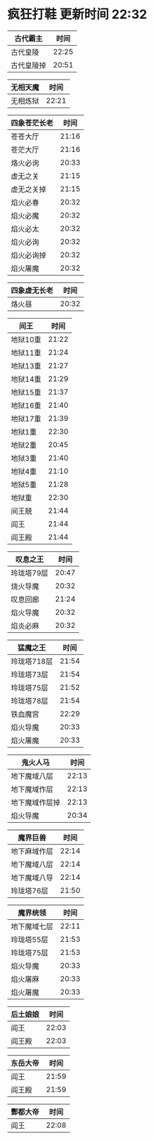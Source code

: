 # 疯狂打鞋 更新时间 22:32

| 古代霸主   | 时间    |
|--------|-------|
| 古代皇陵 | 22:25 |
| 古代皇陵掉 | 20:51 |

| 无相天魔   | 时间    |
|--------|-------|
| 无相炼狱 | 22:21 |

| 四象苍茫长老   | 时间    |
|--------|-------|
| 苍苍大厅 | 21:16 |
| 苍茫大厅 | 21:16 |
| 烙火必询 | 20:33 |
| 虚无之关 | 21:15 |
| 虚无之关掉 | 21:15 |
| 焰火必春 | 20:32 |
| 焰火必魔 | 20:32 |
| 焰火必太 | 20:32 |
| 焰火必询 | 20:32 |
| 焰火必询掉 | 20:32 |
| 焰火屠魔 | 20:32 |

| 四象虚无长老   | 时间    |
|--------|-------|
| 烙火昼 | 20:32 |

| 间王   | 时间    |
|--------|-------|
| 地狱10重 | 21:22 |
| 地狱11重 | 21:24 |
| 地狱13重 | 21:27 |
| 地狱14重 | 21:29 |
| 地狱15重 | 21:37 |
| 地狱16重 | 21:40 |
| 地狱17重 | 21:39 |
| 地狱1重 | 22:30 |
| 地狱2重 | 20:45 |
| 地狱3重 | 21:40 |
| 地狱4重 | 21:10 |
| 地狱5重 | 21:28 |
| 地狱重 | 22:30 |
| 间王兢 | 21:44 |
| 阎王 | 21:44 |
| 阎王殿 | 21:44 |

| 叹息之王   | 时间    |
|--------|-------|
| 玲珑塔79层 | 20:47 |
| 烧火导魔 | 20:32 |
| 叹息回廊 | 21:24 |
| 焰火导魔 | 20:32 |
| 焰炎必麻 | 20:32 |

| 猛魔之王   | 时间    |
|--------|-------|
| 玲珑塔718层 | 21:54 |
| 玲珑塔73层 | 21:54 |
| 玲珑塔75层 | 21:52 |
| 玲珑塔78层 | 21:54 |
| 铁血魔宫 | 22:29 |
| 焰火导魔 | 20:33 |
| 焰火屠魔 | 20:33 |

| 鬼火人马   | 时间    |
|--------|-------|
| 地下魔域八层 | 22:13 |
| 地下魔域作层 | 22:13 |
| 地下魔域作层掉 | 22:13 |
| 焰火导魔 | 20:34 |

| 魔界巨兽   | 时间    |
|--------|-------|
| 地下麻域作层 | 22:14 |
| 地下魔域八层 | 22:14 |
| 地下魔域八导 | 22:14 |
| 玲珑塔76层 | 21:50 |

| 魔界统领   | 时间    |
|--------|-------|
| 地下魔域七层 | 22:11 |
| 玲珑塔55层 | 21:53 |
| 玲珑塔75层 | 21:53 |
| 焰火导魔 | 20:33 |
| 焰火屠麻 | 20:33 |
| 焰火屠魔 | 20:33 |

| 后土娘娘   | 时间    |
|--------|-------|
| 阎王 | 22:03 |
| 阎王殿 | 22:03 |

| 东岳大帝   | 时间    |
|--------|-------|
| 阎王 | 21:59 |
| 阎王殿 | 21:59 |

| 酆都大帝   | 时间    |
|--------|-------|
| 阎王 | 22:08 |